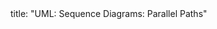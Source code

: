 <frontmatter>
title: "UML: Sequence Diagrams: Parallel Paths"
</frontmatter>

<include src="index-body.md" boilerplate />
